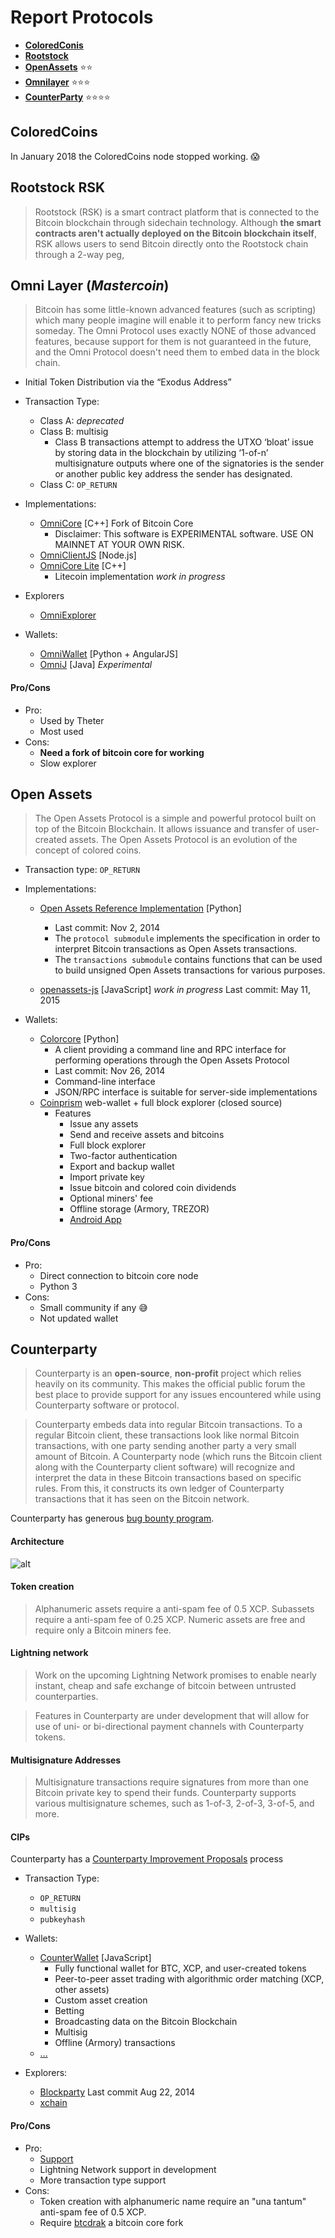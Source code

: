 # Report Protocols

 - [**ColoredConis**](http://coloredcoins.org) 
 - [**Rootstock**](https://www.rsk.co)
 - [**OpenAssets**](http://www.openassets.org)  :star::star:
 - [**Omnilayer**](http://www.omnilayer.org)    :star::star::star:
 - [**CounterParty**](https://counterparty.io)  :star::star::star::star:
 

## ColoredCoins

In January 2018 the ColoredCoins node stopped working. :scream:

## Rootstock RSK

>Rootstock (RSK) is a smart contract platform that is connected to the Bitcoin blockchain through sidechain technology. Although **the smart contracts aren't actually deployed on the Bitcoin blockchain itself**, RSK allows users to send Bitcoin directly onto the Rootstock chain through a 2-way peg,

## Omni Layer (*Mastercoin*)

>Bitcoin has some little-known advanced features (such as scripting) which many people imagine will enable it to perform fancy new tricks someday. The Omni Protocol uses exactly NONE of those advanced features, because support for them is not guaranteed in the future, and the Omni Protocol doesn't need them to embed data in the block chain. 

 - Initial Token Distribution via the “Exodus Address”

 - Transaction Type:
     + Class A: *deprecated*
     + Class B: multisig
         * Class B transactions attempt to address the UTXO ‘bloat’ issue by storing data in the blockchain by utilizing ‘1-of-n’ multisignature outputs where one of the signatories is the sender or another public key address the sender has designated.
     + Class C: `OP_RETURN`

 - Implementations:
     + [OmniCore](https://github.com/OmniLayer/omnicore) [C++] Fork of Bitcoin Core
         * Disclaimer: This software is EXPERIMENTAL software. USE ON MAINNET AT YOUR OWN RISK.
     + [OmniClientJS](https://github.com/OmniLayer/OmniClientJS) [Node.js]
     + [OmniCore Lite](https://github.com/OmniLayer/omnicore-lite) [C++]
         * Litecoin implementation *work in progress*
 
 - Explorers
     + [OmniExplorer](https://github.com/OmniLayer/omniexplorer) 

 - Wallets:
     + [OmniWallet](https://github.com/OmniLayer/omniexplorer) [Python + AngularJS]
     + [OmniJ](https://github.com/OmniLayer/OmniJ) [Java] *Experimental*

#### Pro/Cons
- Pro:
    + Used by Theter
    + Most used
- Cons:
    + **Need a fork of bitcoin core for working**
    + Slow explorer
    

## Open Assets

>The Open Assets Protocol is a simple and powerful protocol built on top of the Bitcoin Blockchain. It allows issuance and transfer of user-created assets. The Open Assets Protocol is an evolution of the concept of colored coins.

 - Transaction type: `OP_RETURN`

 - Implementations: 
     + [Open Assets Reference Implementation](https://github.com/OpenAssets/openassets) [Python]
        * Last commit: Nov 2, 2014
        * The `protocol submodule` implements the specification in order to interpret Bitcoin transactions as Open Assets transactions.
        * The `transactions submodule` contains functions that can be used to build unsigned Open Assets transactions for various purposes.

     + [openassets-js](https://github.com/OpenAssets/openassets-js) [JavaScript] *work in progress*
     Last commit: May 11, 2015

 - Wallets: 
     + [Colorcore](https://github.com/OpenAssets/colorcore) [Python]
         * A client providing a command line and RPC interface for performing operations through the Open Assets Protocol
         * Last commit: Nov 26, 2014
         * Command-line interface
         * JSON/RPC interface is suitable for server-side implementations
     + [Coinprism](https://www.coinprism.com) web-wallet + full block explorer (closed source)
         * Features
             - Issue any assets
             - Send and receive assets and bitcoins
             - Full block explorer
             - Two-factor authentication
             - Export and backup wallet
             - Import private key
             - Issue bitcoin and colored coin dividends
             - Optional miners' fee
             - Offline storage (Armory, TREZOR)
             - [Android App](https://github.com/Coinprism/android-wallet)

#### Pro/Cons
 - Pro:
     + Direct connection to bitcoin core node
     + Python 3
 - Cons:
     + Small community if any :sweat_smile:
     + Not updated wallet
    
## Counterparty

>Counterparty is an **open-source**, **non-profit** project which relies heavily on its community. This makes the official public forum the best place to provide support for any issues encountered while using Counterparty software or protocol.

>Counterparty embeds data into regular Bitcoin transactions. To a regular Bitcoin client, these transactions look like normal Bitcoin transactions, with one party sending another party a very small amount of Bitcoin. A Counterparty node (which runs the Bitcoin client along with the Counterparty client software) will recognize and interpret the data in these Bitcoin transactions based on specific rules. From this, it constructs its own ledger of Counterparty transactions that it has seen on the Bitcoin network.

Counterparty has generous [bug bounty program](https://counterparty.io/docs/bounties/).

#### Architecture
![alt](https://raw.githubusercontent.com/CounterpartyXCP/Documentation/master/_images/platform_architecture.png)

#### Token creation
>Alphanumeric assets require a anti-spam fee of 0.5 XCP.
Subassets require a anti-spam fee of 0.25 XCP.
Numeric assets are free and require only a Bitcoin miners fee.

#### Lightning network
>Work on the upcoming Lightning Network promises to enable nearly instant, cheap and safe exchange of bitcoin between untrusted counterparties.

>Features in Counterparty are under development that will allow for use of uni- or bi-directional payment channels with Counterparty tokens.

#### Multisignature Addresses
>Multisignature transactions require signatures from more than one Bitcoin private key to spend their funds. Counterparty supports various multisignature schemes, such as 1-of-3, 2-of-3, 3-of-5, and more.

#### CIPs
Counterparty has a [Counterparty Improvement Proposals](https://github.com/CounterpartyXCP/cips) process

 - Transaction Type:
     + `OP_RETURN`
     + `multisig`
     + `pubkeyhash`

 - Wallets: 
     + [CounterWallet](https://github.com/CounterpartyXCP/counterwallet) [JavaScript]
         * Fully functional wallet for BTC, XCP, and user-created tokens
         * Peer-to-peer asset trading with algorithmic order matching (XCP, other assets)
         * Custom asset creation
         * Betting
         * Broadcasting data on the Bitcoin Blockchain
         * Multisig
         * Offline (Armory) transactions
     + [...](https://counterparty.io/wallets)
 - Explorers:
     + [Blockparty](https://github.com/CounterpartyXCP/blockparty) Last commit Aug 22, 2014
     + [xchain](https://xchain.io/)

#### Pro/Cons
- Pro:
    + [Support](https://counterpartytalk.org)
    + Lightning Network support in development
    + More transaction type support
- Cons:
    + Token creation with alphanumeric name require an "una tantum" anti-spam fee of 0.5 XCP.
    + Require [btcdrak](https://github.com/btcdrak/bitcoin/releases) a bitcoin core fork